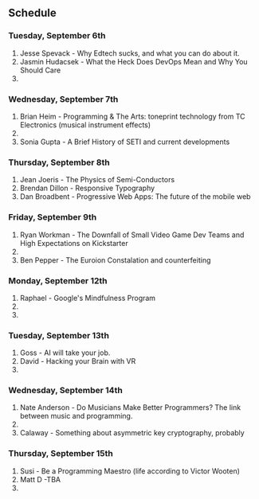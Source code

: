 ## Schedule

### Tuesday, September 6th

1. Jesse Spevack - Why Edtech sucks, and what you can do about it.
2. Jasmin Hudacsek - What the Heck Does DevOps Mean and Why You Should Care
3. 

### Wednesday, September 7th

1. Brian Heim - Programming & The Arts: toneprint technology from TC Electronics (musical instrument effects)
2. 
3. Sonia Gupta - A Brief History of SETI and current developments

### Thursday, September 8th

1. Jean Joeris - The Physics of Semi-Conductors
2. Brendan Dillon - Responsive Typography
3. Dan Broadbent - Progressive Web Apps: The future of the mobile web

### Friday, September 9th

1. Ryan Workman - The Downfall of Small Video Game Dev Teams and High Expectations on Kickstarter
2. 
3. Ben Pepper  - The Euroion Constalation and counterfeiting

### Monday, September 12th

1. Raphael - Google's Mindfulness Program
2.
3. 

### Tuesday, September 13th

1. Goss - AI will take your job.
2. David - Hacking your Brain with VR
3. 

### Wednesday, September 14th

1. Nate Anderson - Do Musicians Make Better Programmers? The link between music and programming. 
2.
3. Calaway - Something about asymmetric key cryptography, probably

### Thursday, September 15th

1. Susi - Be a Programming Maestro (life according to Victor Wooten)
2. Matt D -TBA
3. 
